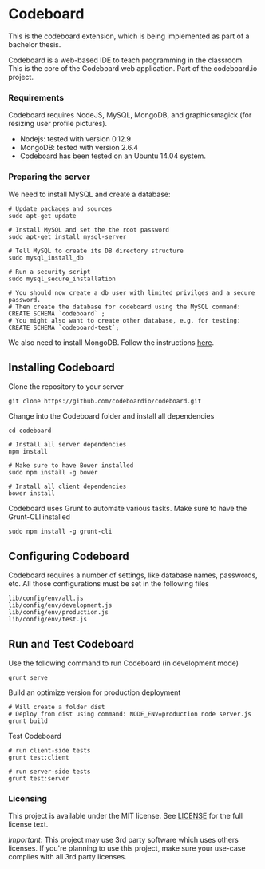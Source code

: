# Codeboard
This is the codeboard extension, which is being implemented as part of a bachelor thesis.

Codeboard is a web-based IDE to teach programming in the classroom. This is the core of the Codeboard web application. Part of the codeboard.io project.

### Requirements

Codeboard requires NodeJS, MySQL, MongoDB, and graphicsmagick (for resizing user profile pictures).

* Nodejs: tested with version 0.12.9
* MongoDB: tested with version 2.6.4
* Codeboard has been tested on an Ubuntu 14.04 system.


### Preparing the server

We need to install MySQL and create a database:

```
# Update packages and sources
sudo apt-get update

# Install MySQL and set the the root password
sudo apt-get install mysql-server

# Tell MySQL to create its DB directory structure
sudo mysql_install_db

# Run a security script
sudo mysql_secure_installation

# You should now create a db user with limited privilges and a secure password.
# Then create the database for codeboard using the MySQL command: CREATE SCHEMA `codeboard` ;
# You might also want to create other database, e.g. for testing: CREATE SCHEMA `codeboard-test`;
```

We also need to install MongoDB. Follow the instructions [here](https://www.digitalocean.com/community/tutorials/how-to-install-mongodb-on-ubuntu-14-04).

## Installing Codeboard

Clone the repository to your server
```
git clone https://github.com/codeboardio/codeboard.git
```

Change into the Codeboard folder and install all dependencies
```
cd codeboard

# Install all server dependencies
npm install 

# Make sure to have Bower installed
sudo npm install -g bower

# Install all client dependencies
bower install
```

Codeboard uses Grunt to automate various tasks. Make sure to have the Grunt-CLI installed
```
sudo npm install -g grunt-cli 
```

## Configuring Codeboard

Codeboard requires a number of settings, like database names, passwords, etc.
All those configurations must be set in the following files
```
lib/config/env/all.js
lib/config/env/development.js
lib/config/env/production.js
lib/config/env/test.js
```

## Run and Test Codeboard

Use the following command to run Codeboard (in development mode)
```
grunt serve
```

Build an optimize version for production deployment
```
# Will create a folder dist
# Deploy from dist using command: NODE_ENV=production node server.js
grunt build 
```

Test Codeboard
```
# run client-side tests
grunt test:client

# run server-side tests
grunt test:server
```


### Licensing
This project is available under the MIT license. See [LICENSE](https://github.com/codeboardio/mantra/blob/master/LICENSE) for the full license text.

_Important_: This project may use 3rd party software which uses others licenses. If you're planning to use this project, make sure your use-case complies with all 3rd party licenses.
